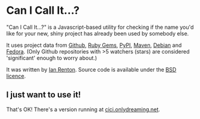 Can I Call It...?
=================

"Can I Call It...?" is a Javascript-based utility for checking if the name you'd like for your new, shiny project has already been used by somebody else.

It uses project data from [Github][1], [Ruby Gems][3], [PyPI][4], [Maven][5], [Debian][9] and [Fedora][8]. (Only Github repositories with >5 watchers (stars) are considered 'significant' enough to worry about.)

It was written by [Ian Renton][6]. Source code is available under the [BSD licence][7].

 [1]: https://github.com
 [3]: http://rubygems.org
 [4]: http://pypi.python.org
 [5]: http://search.maven.org
 [6]: http://ianrenton.com
 [7]: https://github.com/ianrenton/canicallit/blob/master/LICENCE.md
 [8]: https://admin.fedoraproject.org/pkgdb
 [9]: http://packages.debian.org

I just want to use it!
----------------------

That's OK! There's a version running at [cici.onlydreaming.net](http://cici.onlydreaming.net).
